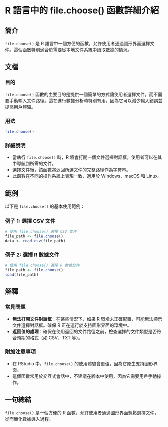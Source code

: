 <!--
Meta Description: # R 語言中的 file.choose() 函數詳細介紹 ## 簡介 `file.choose()` 是 R 語言中一個方便的函數，允許使用者通過圖形界面選擇文件。這個函數特別適合於需要從本地文件系統中讀取數據的情況。 ## 文檔 ### 目的 `file.choose()` 函數的主要目的是提供...
Meta Keywords: file, choose, csv, file_path, 數據文件
-->

# R 語言中的 file.choose() 函數詳細介紹

## 簡介
`file.choose()` 是 R 語言中一個方便的函數，允許使用者通過圖形界面選擇文件。這個函數特別適合於需要從本地文件系統中讀取數據的情況。

## 文檔
### 目的
`file.choose()` 函數的主要目的是提供一個簡單的方式讓使用者選擇文件，而不需要手動輸入文件路徑。這在進行數據分析時特別有用，因為它可以減少輸入錯誤並提高用戶體驗。

### 用法
```R
file.choose()
```

### 詳細說明
- 當執行 `file.choose()` 時，R 將會打開一個文件選擇對話框，使用者可以在其中導航到所需的文件。
- 選擇文件後，該函數將返回所選文件的完整路徑作為字符串。
- 此函數在不同的操作系統上表現一致，適用於 Windows、macOS 和 Linux。

## 範例
以下是 `file.choose()` 的基本使用範例：

### 例子 1: 選擇 CSV 文件
```R
# 使用 file.choose() 選擇 CSV 文件
file_path <- file.choose()
data <- read.csv(file_path)
```

### 例子 2: 選擇 R 數據文件
```R
# 使用 file.choose() 選擇 R 數據文件
file_path <- file.choose()
load(file_path)
```

## 解釋
### 常見問題
- **無法打開文件對話框**：在某些情況下，如果 R 環境未正確配置，可能無法顯示文件選擇對話框。確保 R 正在運行於支持圖形界面的環境中。
- **返回值的處理**：確保在使用返回的文件路徑之前，檢查選擇的文件類型是否符合預期的格式（如 CSV、TXT 等）。

### 附加注意事項
- 在 RStudio 中，`file.choose()` 的使用體驗會更佳，因為它原生支持圖形界面。
- 這個函數常用於交互式會話中，不建議在腳本中使用，因為它需要用戶手動操作。

## 一句總結
`file.choose()` 是一個方便的 R 函數，允許使用者通過圖形界面輕鬆選擇文件，從而簡化數據導入過程。